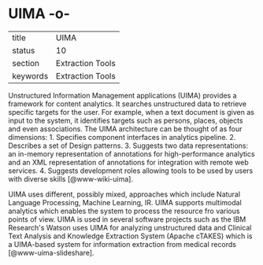 # UIMA -o-


|          |                  |
| -------- | ---------------- |
| title    | UIMA             | 
| status   | 10               |
| section  | Extraction Tools |
| keywords | Extraction Tools |



Unstructured Information Management applications (UIMA) provides a
framework for content analytics. It searches unstructured data to
retrieve specific targets for the user. For example, when a text
document is given as input to the system, it identifies targets such
as persons, places, objects and even associations. The UIMA
architecture can be thought of as four dimensions: 1. Specifies
component interfaces in analytics pipeline.  2. Describes a set of
Design patterns. 3. Suggests two data representations: an in-memory
representation of annotations for high-performance analytics and an
XML representation of annotations for integration with remote web
services. 4. Suggests development roles allowing tools to be used by
users with diverse skills [@www-wiki-uima].

UIMA uses different, possibly mixed, approaches which include Natural
Language Processing, Machine Learning, IR. UIMA supports multimodal
analytics which enables the system to process the resource fro various
points of view. UIMA is used in several software projects such as the
IBM Research's Watson uses UIMA for analyzing unstructured data and
Clinical Text Analysis and Knowledge Extraction System (Apache cTAKES)
which is a UIMA-based system for information extraction from medical
records [@www-uima-slideshare].


     
